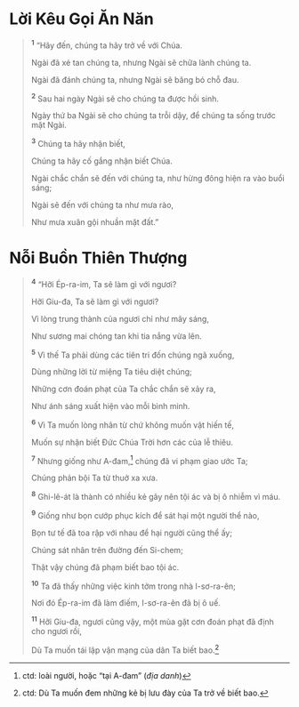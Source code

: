 # Lời Kêu Gọi Ăn Năn

> <sup><b>1</b></sup> “Hãy đến, chúng ta hãy trở về với Chúa.
>
> Ngài đã xé tan chúng ta, nhưng Ngài sẽ chữa lành chúng ta.
>
> Ngài đã đánh chúng ta, nhưng Ngài sẽ băng bó chỗ đau.
>
> <sup><b>2</b></sup> Sau hai ngày Ngài sẽ cho chúng ta được hồi sinh.
>
> Ngày thứ ba Ngài sẽ cho chúng ta trỗi dậy, để chúng ta sống trước mặt Ngài.
>
> <sup><b>3</b></sup> Chúng ta hãy nhận biết,
>
> Chúng ta hãy cố gắng nhận biết Chúa.
>
> Ngài chắc chắn sẽ đến với chúng ta, như hừng đông hiện ra vào buổi sáng;
>
> Ngài sẽ đến với chúng ta như mưa rào,
>
> Như mưa xuân gội nhuần mặt đất.”

# Nỗi Buồn Thiên Thượng

> <sup><b>4</b></sup> “Hỡi Ép-ra-im, Ta sẽ làm gì với ngươi?
>
> Hỡi Giu-đa, Ta sẽ làm gì với ngươi?
>
> Vì lòng trung thành của ngươi chỉ như mây sáng,
>
> Như sương mai chóng tan khi tia nắng vừa lên.
>
> <sup><b>5</b></sup> Vì thế Ta phải dùng các tiên tri đốn chúng ngã xuống,
>
> Dùng những lời từ miệng Ta tiêu diệt chúng;
>
> Những cơn đoán phạt của Ta chắc chắn sẽ xảy ra,
>
> Như ánh sáng xuất hiện vào mỗi bình minh.
>
> <sup><b>6</b></sup> Vì Ta muốn lòng nhân từ chứ không muốn vật hiến tế,
>
> Muốn sự nhận biết Ðức Chúa Trời hơn các của lễ thiêu.
>
> <sup><b>7</b></sup> Nhưng giống như A-đam,[^1-345d24f3-e08b-43bd-9ee8-35759ea2b118] chúng đã vi phạm giao ước Ta;
>
> Chúng phản bội Ta từ thuở xa xưa.
>
> <sup><b>8</b></sup> Ghi-lê-át là thành có nhiều kẻ gây nên tội ác và bị ô nhiễm vì máu.
>
> <sup><b>9</b></sup> Giống như bọn cướp phục kích để sát hại một người thể nào,
>
> Bọn tư tế đã toa rập với nhau để hại người cũng thể ấy;
>
> Chúng sát nhân trên đường đến Si-chem;
>
> Thật vậy chúng đã phạm biết bao tội ác.
>
> <sup><b>10</b></sup> Ta đã thấy những việc kinh tởm trong nhà I-sơ-ra-ên;
>
> Nơi đó Ép-ra-im đã làm điếm, I-sơ-ra-ên đã bị ô uế.
>
> <sup><b>11</b></sup> Hỡi Giu-đa, ngươi cũng vậy, một mùa gặt cơn đoán phạt đã định cho ngươi rồi,
>
> Dù Ta muốn tái lập vận mạng của dân Ta biết bao.[^2-345d24f3-e08b-43bd-9ee8-35759ea2b118]

[^1-345d24f3-e08b-43bd-9ee8-35759ea2b118]: ctd: loài người, hoặc “tại A-đam” (_địa danh_)

[^2-345d24f3-e08b-43bd-9ee8-35759ea2b118]: ctd: Dù Ta muốn đem những kẻ bị lưu đày của Ta trở về biết bao.
